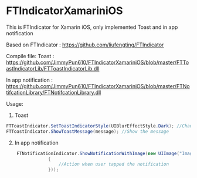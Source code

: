 # FTIndicatorXamariniOS
This is FTIndicator for Xamarin iOS, only implemented Toast and in app notification

Based on FTIndicator :
https://github.com/liufengting/FTIndicator

Compile file:
Toast : https://github.com/JimmyPun610/FTIndicatorXamariniOS/blob/master/FTToastIndicatorLib/FTToastIndicatorLib.dll


In app notification : https://github.com/JimmyPun610/FTIndicatorXamariniOS/blob/master/FTNotifcationLibrary/FTNotifcationLibrary.dll

Usage:
1. Toast

```C#
FTToastIndicator.SetToastIndicatorStyle(UIBlurEffectStyle.Dark); //Change to Android style
FTToastIndicator.ShowToastMessage(message); //Show the message
```

2. In app notification
```C#
    FTNotificationIndicator.ShowNotificationWithImage(new UIImage("ImageName.png"), "Title", "Message", new FTNotificationTapHandler(()=>
                {
                    //Action when user tapped the notification
                }));
```
